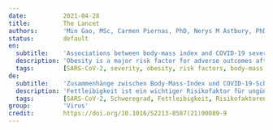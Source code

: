 ```yaml
---
date:          2021-04-28
title:         The Lancet
authors:       'Min Gao, MSc, Carmen Piernas, PhD, Nerys M Astbury, PhD, Prof Julia Hippisley-Cox, FRCP, Prof Stephen O’Rahilly, FRS, Prof Paul Aveyard, FRCGP, Prof Susan A Jebb, PhD'
status:        default
en:
  subtitle:    'Associations between body-mass index and COVID-19 severity in 6·9 million people in England: a prospective, community-based, cohort study'
  description: 'Obesity is a major risk factor for adverse outcomes after infection with SARS-CoV-2. We aimed to examine this association, including interactions with demographic and behavioural characteristics, type 2 diabetes, and other health conditions. In this prospective, community-based, cohort study, we used de-identified patient-level data from the QResearch database of general practices in England, UK. We extracted data for patients aged 20 years and older who were registered at a practice eligible for inclusion in the QResearch database between Jan 24, 2020 (date of the first recorded infection in the UK) and April 30, 2020, and with available data on BMI. Data extracted included demographic, clinical, clinical values linked with Public Health England’s database of positive SARS-CoV-2 test results, and death certificates from the Office of National Statistics. Outcomes, as a proxy measure of severe COVID-19, were admission to hospital, admission to an intensive care unit (ICU), and death due to COVID-19. We used Cox proportional hazard models to estimate the risk of severe COVID-19, sequentially adjusting for demographic characteristics, behavioural factors, and comorbidities. Among 6 910 695 eligible individuals (mean BMI 26·78 kg/m2), 13 503 were admitted to hospital, 1601 (0·02%) to an ICU, and 5479 (0·08%) died after a positive test for SARS-CoV-2. We found J-shaped associations between BMI and admission to hospital due to COVID-19 and death, and a linear association across the whole BMI range with ICU admission. We found a significant interaction between BMI and age and ethnicity, with higher HR per kg/m2 above BMI 23 kg/m2 for younger people and Black people than White people. The risk of admission to hospital and ICU due to COVID-19 associated with unit increase in BMI was slightly lower in people with type 2 diabetes, hypertension, and cardiovascular disease than in those without these morbidities. At a BMI of more than 23 kg/m2, we found a linear increase in risk of severe COVID-19 leading to admission to hospital and death, and a linear increase in admission to an ICU across the whole BMI range, which is not attributable to excess risks of related diseases. The relative risk due to increasing BMI is particularly notable people younger than 40 years and of Black ethnicity.'
  tags:        [SARS-CoV-2, severity, obesity, risk factors, body-mass index]
de:
  subtitle:    'Zusammenhänge zwischen Body-Mass-Index und COVID-19-Schweregrad bei 6-9 Millionen Menschen in England: eine prospektive, gemeindebasierte Kohortenstudie'
  description: 'Fettleibigkeit ist ein wichtiger Risikofaktor für ungünstige Ergebnisse nach einer Infektion mit SARS-CoV-2. Unser Ziel war es, diesen Zusammenhang zu untersuchen, einschließlich der Wechselwirkungen mit demografischen und verhaltensbezogenen Merkmalen, Typ-2-Diabetes und anderen Gesundheitszuständen. In dieser prospektiven, gemeindebasierten Kohortenstudie verwendeten wir de-identifizierte Patientendaten aus der QResearch-Datenbank von Allgemeinpraxen in England, UK. Wir extrahierten Daten von Patienten im Alter von 20 Jahren und älter, die zwischen dem 24. Januar 2020 (Datum der ersten erfassten Infektion im Vereinigten Königreich) und dem 30. April 2020 in einer für die Aufnahme in die QResearch-Datenbank in Frage kommenden Praxis registriert waren und über verfügbare Daten zum BMI verfügten. Die extrahierten Daten umfassten demografische, klinische und klinische Werte, die mit der Datenbank von Public Health England für positive SARS-CoV-2-Testergebnisse verknüpft waren, sowie Sterbeurkunden des Office of National Statistics. Die Outcomes, als Ersatzmaß für schwere COVID-19, waren die Einweisung ins Krankenhaus, die Einweisung in eine Intensivstation und der Tod aufgrund von COVID-19. Wir verwendeten Cox-Proportional-Hazard-Modelle zur Schätzung des Risikos einer schweren COVID-19, wobei wir nacheinander demografische Merkmale, Verhaltensfaktoren und Komorbiditäten berücksichtigten. Von den 6 910 695 in Frage kommenden Personen (mittlerer BMI 26-78 kg/m2) wurden 13 503 ins Krankenhaus eingeliefert, 1601 (0-02 %) auf eine Intensivstation, und 5479 (0-08 %) starben nach einem positiven Test auf SARS-CoV-2. Wir fanden J-förmige Assoziationen zwischen BMI und Krankenhauseinweisung aufgrund von COVID-19 und Tod sowie eine lineare Assoziation über den gesamten BMI-Bereich mit der Einweisung auf die Intensivstation. Wir fanden eine signifikante Wechselwirkung zwischen BMI und Alter und ethnischer Zugehörigkeit, mit einer höheren HR pro kg/m2 über BMI 23 kg/m2 für jüngere Menschen und Schwarze als für Weiße. Das Risiko einer Einweisung ins Krankenhaus und in die Intensivstation aufgrund von COVID-19 war bei Personen mit Typ-2-Diabetes, Bluthochdruck und kardiovaskulären Erkrankungen etwas geringer als bei Personen ohne diese Erkrankungen. Bei einem BMI von mehr als 23 kg/m2 fanden wir einen linearen Anstieg des Risikos einer schweren COVID-19, die zu einer Krankenhauseinweisung und zum Tod führt, sowie einen linearen Anstieg der Einweisung in eine Intensivstation über den gesamten BMI-Bereich, der nicht auf ein erhöhtes Risiko für verwandte Krankheiten zurückzuführen ist. Das relative Risiko aufgrund des steigenden BMI ist besonders auffällig bei Menschen unter 40 Jahren und schwarzer Ethnie.' 
  tags:        [SARS-CoV-2, Schweregrad, Fettleibigkeit, Risikofaktoren, Body-Mass-Index]
group:         'Virus'
credit:        https://doi.org/10.1016/S2213-8587(21)00089-9
---
```

